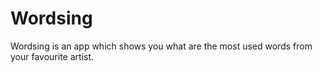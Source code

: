 # Wordsing
Wordsing is an app which shows you what are the most used words from your favourite artist.
